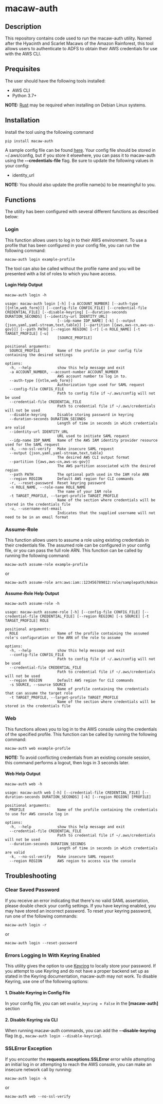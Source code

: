 # macaw-auth

## Description

This repository contains code used to run the macaw-auth utility. Named after the
Hyacinth and Scarlet Macaws of the Amazon Rainforest, this tool allows users to
authenticate to ADFS to obtain their AWS credentials for use with the AWS CLI.

## Prequisites

The user should have the following tools installed:

* AWS CLI
* Python 3.7+

**NOTE:** [Rust](https://www.rust-lang.org/) may be required when installing on Debian Linux systems.

## Installation

Install the tool using the following command

```text
pip install macaw-auth
```

A sample config file can be found [here](https://github.com/tsamuel33/macaw-auth/blob/main/examples/config). Your config file should be stored in ~/.aws/config, but if you store it elsewhere, you can pass it to
macaw-auth using the **--credentials-file** flag. Be sure to update the following values in your config:

* identity_url

**NOTE:** You should also update the profile name(s) to be meaningful to you.

## Functions

The utility has been configured with several different functions as described below:

### Login

This function allows users to log in to their AWS environment. To use a profile that has been configured in your config file,
you can run the following command:

```text
macaw-auth login example-profile
```

The tool can also be called without the profile name and you will be presented with a list of roles to which you have access.

#### Login Help Output

```text
macaw-auth login -h
```

```text
usage: macaw-auth login [-h] [-a ACCOUNT_NUMBER] [--auth-type [{ntlm,web_form}]] [--config-file CONFIG_FILE] [--credential-file CREDENTIAL_FILE] [--disable-keyring] [--duration-seconds DURATION_SECONDS] [--identity-url IDENTITY_URL]
                        [--idp-name IDP_NAME] [-k] [--output {json,yaml,yaml-stream,text,table}] [--partition [{aws,aws-cn,aws-us-gov}]] [--path PATH] [--region REGION] [-r] [-n ROLE_NAME] [-t TARGET_PROFILE] [-u]
                        [SOURCE_PROFILE]

positional arguments:
  SOURCE_PROFILE        Name of the profile in your config file containing the desired settings

options:
  -h, --help            show this help message and exit
  -a ACCOUNT_NUMBER, --account-number ACCOUNT_NUMBER
                        AWS account number to log in to.
  --auth-type [{ntlm,web_form}]
                        Authorization type used for SAML request
  --config-file CONFIG_FILE
                        Path to config file if ~/.aws/config will not be used
  --credential-file CREDENTIAL_FILE
                        Path to credential file if ~/.aws/credentials will not be used
  --disable-keyring     Disable storing password in keyring
  --duration-seconds DURATION_SECONDS
                        Length of time in seconds in which credentials are valid
  --identity-url IDENTITY_URL
                        URL used to initiate SAML request
  --idp-name IDP_NAME   Name of the AWS IAM identity provider resource used for the SAML request
  -k, --no-ssl-verify   Make insecure SAML request
  --output {json,yaml,yaml-stream,text,table}
                        The desired AWS CLI output format
  --partition [{aws,aws-cn,aws-us-gov}]
                        The AWS partition associated with the desired region
  --path PATH           The optional path used in the IAM role ARN
  --region REGION       Default AWS region for CLI commands
  -r, --reset-password  Reset keyring password
  -n ROLE_NAME, --role-name ROLE_NAME
                        The name of your IAM role
  -t TARGET_PROFILE, --target-profile TARGET_PROFILE
                        Name of the section where credentials will be stored in the credentials file
  -u, --username-not-email
                        Indicates that the supplied username will not need to be in an email format
```

### Assume-Role

This function allows users to assume a role using existing credentials in their credentials file. The assumed role can be
configured in your config file, or you can pass the full role ARN. This function can be called by running the following command:

```text
macaw-auth assume-role example-profile
```

or

```text
macaw-auth assume-role arn:aws:iam::123456789012:role/samplepath/Admin
```

#### Assume-Role Help Output

```text
macaw-auth assume-role -h
```

```text
usage: macaw-auth assume-role [-h] [--config-file CONFIG_FILE] [--credential-file CREDENTIAL_FILE] [--region REGION] [-s SOURCE] [-t TARGET_PROFILE] ROLE

positional arguments:
  ROLE                  Name of the profile containing the assumed role's configuration or the ARN of the role to assume

options:
  -h, --help            show this help message and exit
  --config-file CONFIG_FILE
                        Path to config file if ~/.aws/config will not be used
  --credential-file CREDENTIAL_FILE
                        Path to credential file if ~/.aws/credentials will not be used
  --region REGION       Default AWS region for CLI commands
  -s SOURCE, --source SOURCE
                        Name of profile containing the credentials that can assume the target role
  -t TARGET_PROFILE, --target-profile TARGET_PROFILE
                        Name of the section where credentials will be stored in the credentials file
```

### Web

This functions allows you to log in to the AWS console using the credentials of the specified profile. This
function can be called by running the following command:

```text
macaw-auth web example-profile
```

**NOTE:** To avoid conflicting credentials from an existing console session, this command performs a logout, then logs in 3 seconds later.

#### Web Help Output

```text
macaw-auth web -h
```

```text
usage: macaw-auth web [-h] [--credential-file CREDENTIAL_FILE] [--duration-seconds DURATION_SECONDS] [-k] [--region REGION] [PROFILE]

positional arguments:
  PROFILE               Name of the profile containing the credentials to use for AWS console log in

options:
  -h, --help            show this help message and exit
  --credential-file CREDENTIAL_FILE
                        Path to credential file if ~/.aws/credentials will not be used
  --duration-seconds DURATION_SECONDS
                        Length of time in seconds in which credentials are valid
  -k, --no-ssl-verify   Make insecure SAML request
  --region REGION       AWS region to access via the console
```

## Troubleshooting

### Clear Saved Password

If you receive an error indicating that there's no valid SAML assertation, please double check your config settings. If you have keyring enabled, you may have stored
an incorrect password. To reset your keyring password, run one of the following commands:

```text
macaw-auth login -r
```

or

```text
macaw-auth login --reset-password
```

### Errors Logging In With Keyring Enabled

This utility gives the option to use [Keyring](https://pypi.org/project/keyring/) to locally store your password. If you attempt to use Keyring and do not have a proper backend set up as stated in the Keyring documentation, macaw-auth may not work. To disable Keyring, use one of the following options:

#### 1. **Disable Keyring in Config File**

In your config file, you can set ```enable_keyring = False``` in the **[macaw-auth]** section

#### 2. **Disable Keyring via CLI**

When running macaw-auth commands, you can add the **--disable-keyring** flag (e.g., ```macaw-auth login --disable-keyring```).

### SSLError Exception

If you encounter the **requests.exceptions.SSLError** error while attempting an initial log in or attempting to reach the AWS console,
you can make an insecure network call by running:

```text
macaw-auth login -k
```

or

```text
macaw-auth web --no-ssl-verify
```
